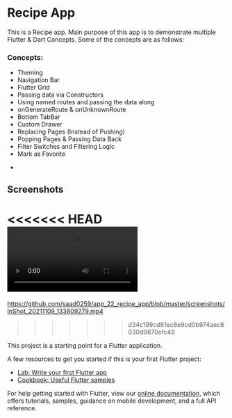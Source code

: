 # Recipe App 

This is a Recipe app. Main purpose of this app is to demonstrate multiple Flutter & Dart Concepts. Some of the concepts are as follows:

### Concepts:
- Theming
- Navigation Bar
- Flutter Grid
- Passing data via Constructors
- Using named routes and passing the data along 
- onGenerateRoute & onUnknownRoute
- Bottom TabBar
- Custom Drawer
- Replacing Pages (Instead of Pushing)
- Popping Pages & Passing Data Back
- Filter Switches and Filtering Logic
- Mark as Favorite

*
## Screenshots
<<<<<<< HEAD
![alt text](https://github.com/saad0259/app_22_recipe_app/blob/master/screenshots/recipe_screen.mp4)
=======
https://github.com/saad0259/app_22_recipe_app/blob/master/screenshots/InShot_20211109_133809279.mp4
>>>>>>> d34c199cd81ec8e9cd0b974aec8030d9870efc49

This project is a starting point for a Flutter application.

A few resources to get you started if this is your first Flutter project:

- [Lab: Write your first Flutter app](https://flutter.dev/docs/get-started/codelab)
- [Cookbook: Useful Flutter samples](https://flutter.dev/docs/cookbook)

For help getting started with Flutter, view our
[online documentation](https://flutter.dev/docs), which offers tutorials,
samples, guidance on mobile development, and a full API reference.
